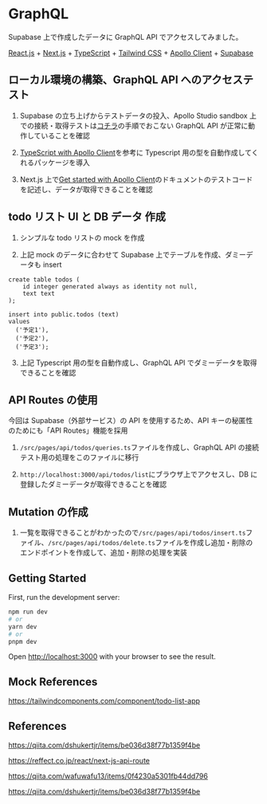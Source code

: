 # GraphQL

Supabase 上で作成したデータに GraphQL API でアクセスしてみました。

[React.js](https://ja.reactjs.org/) + [Next.js](https://nextjs.org/) + [TypeScript](https://www.typescriptlang.org/ja/) + [Tailwind CSS](https://tailwindcss.com/) + [Apollo Client](https://www.apollographql.com/docs/react/) + [Supabase](https://supabase.com/)

## ローカル環境の構築、GraphQL API へのアクセステスト

1. Supabase の立ち上げからテストデータの投入、Apollo Studio sandbox 上での接続・取得テストは[コチラ](https://github.com/sugishin1013/supabase)の手順でおこない GraphQL API が正常に動作していることを確認

2. [TypeScript with Apollo Client](https://www.apollographql.com/docs/react/development-testing/static-typing/)を参考に Typescript 用の型を自動作成してくれるパッケージを導入

3. Next.js 上で[Get started with Apollo Client](https://www.apollographql.com/docs/react/get-started)のドキュメントのテストコードを記述し、データが取得できることを確認

## todo リスト UI と DB データ 作成

1. シンプルな todo リストの mock を作成

2. 上記 mock のデータに合わせて Supabase 上でテーブルを作成、ダミーデータも insert

```
create table todos (
    id integer generated always as identity not null,
    text text
);
```

```
insert into public.todos (text)
values
  ('予定1'),
  ('予定2'),
  ('予定3');
```

3. 上記 Typescript 用の型を自動作成し、GraphQL API でダミーデータを取得できることを確認

## API Routes の使用

今回は Supabase（外部サービス）の API を使用するため、API キーの秘匿性のためにも「API Routes」機能を採用

1. `/src/pages/api/todos/queries.ts`ファイルを作成し、GraphQL API の接続テスト用の処理をこのファイルに移行

2. `http://localhost:3000/api/todos/list`にブラウザ上でアクセスし、DB に登録したダミーデータが取得できることを確認

## Mutation の作成

1. 一覧を取得できることがわかったので`/src/pages/api/todos/insert.ts`ファイル、`/src/pages/api/todos/delete.ts`ファイルを作成し追加・削除のエンドポイントを作成して、追加・削除の処理を実装

## Getting Started

First, run the development server:

```bash
npm run dev
# or
yarn dev
# or
pnpm dev
```

Open [http://localhost:3000](http://localhost:3000) with your browser to see the result.

## Mock References

https://tailwindcomponents.com/component/todo-list-app

## References

https://qiita.com/dshukertjr/items/be036d38f77b1359f4be

https://reffect.co.jp/react/next-js-api-route

https://qiita.com/wafuwafu13/items/0f4230a5301fb44dd796

https://qiita.com/dshukertjr/items/be036d38f77b1359f4be
